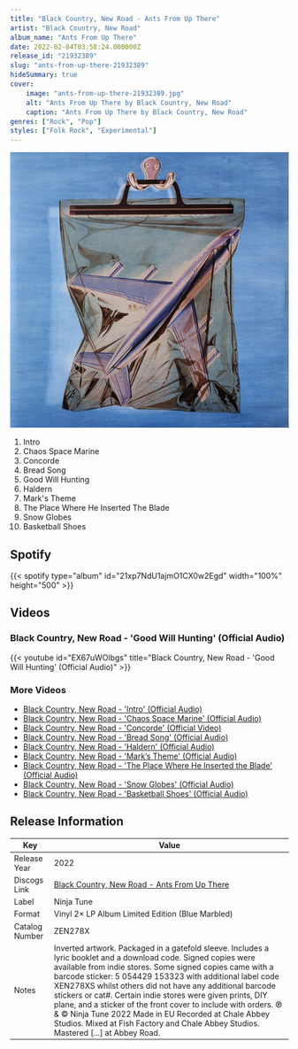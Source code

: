 ```yaml
---
title: "Black Country, New Road - Ants From Up There"
artist: "Black Country, New Road"
album_name: "Ants From Up There"
date: 2022-02-04T03:58:24.000000Z
release_id: "21932389"
slug: "ants-from-up-there-21932389"
hideSummary: true
cover:
    image: "ants-from-up-there-21932389.jpg"
    alt: "Ants From Up There by Black Country, New Road"
    caption: "Ants From Up There by Black Country, New Road"
genres: ["Rock", "Pop"]
styles: ["Folk Rock", "Experimental"]
---
```


![Ants From Up There by Black Country, New Road](ants-from-up-there-21932389.jpg)

<!-- section break -->

1. Intro
2. Chaos Space Marine
3. Concorde
4. Bread Song
5. Good Will Hunting
6. Haldern
7. Mark's Theme
8. The Place Where He Inserted The Blade
9. Snow Globes
10. Basketball Shoes

<!-- section break -->


## Spotify
{{< spotify type="album" id="21xp7NdU1ajmO1CX0w2Egd" width="100%" height="500" >}}



## Videos
### Black Country, New Road - 'Good Will Hunting' (Official Audio)
{{< youtube id="EX67uWOlbgs" title="Black Country, New Road - 'Good Will Hunting' (Official Audio)" >}}<br>

### More Videos

- [Black Country, New Road - 'Intro' (Official Audio)](https://www.youtube.com/watch?v=hg2FriyudSw)
- [Black Country, New Road - 'Chaos Space Marine' (Official Audio)](https://www.youtube.com/watch?v=Jqy6WPSfZSA)
- [Black Country, New Road - 'Concorde' (Official Video)](https://www.youtube.com/watch?v=yjC4qXiBRu4)
- [Black Country, New Road - 'Bread Song' (Official Audio)](https://www.youtube.com/watch?v=Hi8HjWTUqwI)
- [Black Country, New Road - 'Haldern' (Official Audio)](https://www.youtube.com/watch?v=K9osutGvu64)
- [Black Country, New Road - 'Mark’s Theme' (Official Audio)](https://www.youtube.com/watch?v=UlRdFR5owyI)
- [Black Country, New Road - 'The Place Where He Inserted the Blade' (Official Audio)](https://www.youtube.com/watch?v=YPrs3DqraWM)
- [Black Country, New Road - 'Snow Globes' (Official Audio)](https://www.youtube.com/watch?v=hTVwQ1Gjqas)
- [Black Country, New Road - 'Basketball Shoes' (Official Audio)](https://www.youtube.com/watch?v=uOnjuIb1TWY)


## Release Information
|  Key           | Value                                                |
| ---------------| ---------------------------------------------------- |
| Release Year   | 2022                                   |
| Discogs Link   | [Black Country, New Road - Ants From Up There](https://www.discogs.com/release/21932389-Black-Country-New-Road-Ants-From-Up-There) |
| Label          | Ninja Tune |
| Format         | Vinyl 2× LP Album Limited Edition (Blue Marbled) |
| Catalog Number | ZEN278X |
| Notes | Inverted artwork. Packaged in a gatefold sleeve.  Includes a lyric booklet and a download code.  Signed copies were available from indie stores. Some signed copies came with a barcode sticker: 5 054429 153323 with additional label code XEN278XS whilst others did not have any additional barcode stickers or cat#.  Certain indie stores were given prints, DIY plane, and a sticker of the front cover to include with orders.  ℗ & © Ninja Tune 2022 Made in EU  Recorded at Chale Abbey Studios. Mixed at Fish Factory and Chale Abbey Studios. Mastered [...] at Abbey Road. |